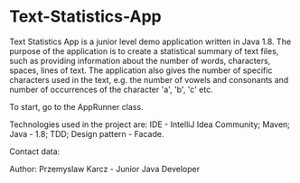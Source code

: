 # Text-Statistics-App
Text Statistics App is a junior level demo application written in Java 1.8.
The purpose of the application is to create a statistical summary of text files, such as providing information about the number of words, characters, spaces, lines of text. The application also gives the number of specific characters used in the text, e.g. the number of vowels and consonants and number of occurrences of the character 'a', 'b', 'c' etc.

To start, go to the AppRunner class.

Technologies used in the project are: IDE - IntelliJ Idea Community; Maven; Java - 1.8; TDD; Design pattern - Facade.

Contact data:

Author: Przemyslaw Karcz - Junior Java Developer
